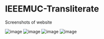 # IEEEMUC-Transliterate

Screenshots of website

![image](https://user-images.githubusercontent.com/92905626/178107093-b39d93db-fde9-4cc7-b9cf-1ca8c67c4d3a.png)
![image](https://user-images.githubusercontent.com/92905626/178107129-aa00c304-2c53-4426-b1ee-8b1da6b7a29d.png)
![image](https://user-images.githubusercontent.com/92905626/178107156-c44b67e7-bb98-42d5-b333-d3446929abf5.png)
![image](https://user-images.githubusercontent.com/92905626/178107162-5ea543d4-ac3d-4654-bd0b-a25030474431.png)

